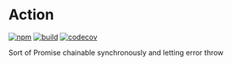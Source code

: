 # Action

[![npm](https://badge.fury.io/js/%40dmail%2Faction.svg)](https://badge.fury.io/js/%40dmail%2Faction)
[![build](https://travis-ci.org/dmail/action.svg?branch=master)](http://travis-ci.org/dmail/action)
[![codecov](https://codecov.io/gh/dmail/action/branch/master/graph/badge.svg)](https://codecov.io/gh/dmail/action)

Sort of Promise chainable synchronously and letting error throw
